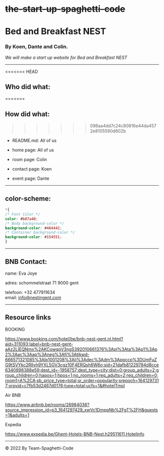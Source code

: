 # ~~the-start-up-spaghetti-code~~

# Bed and Breakfast NEST

### By Koen, Dante and Colin.

_We will make a start up website for  Bed and Breakfast NEST_

***
<<<<<<< HEAD

## Who did what:
=======
## How did what:
>>>>>>> 098aa4dd7c24c80816e44da4572e8105590d602b



* README.md: All of us

* home page: All of us 

* room page: Colin

* contact page: Koen

* event page: Dante

***

## color-scheme:
```css
*{
/* Font Color */
color: #b87a40;
/* Body background-color */
background-color: #464442;
/* Container background-color */
background-color: #154551;
}

```


***

## BNB Contact:

name: Eva Joye

adres: schommelstraat 71 9000 gent

telefoon: +32 477911634  
email: info@nestingent.com

***

## Resource links

 BOOKING

https://www.booking.com/hotel/be/bnb-nest-gent.nl.html?aid=311093;label=bnb-nest-gent-aAz2LIEQNmx%2AKCowqqV3ngS392010661376%3Apl%3Ata%3Ap1%3Ap2%3Aac%3Aap%3Aneg%3Afi%3Atikwd-666571321085%3Alp1001208%3Ali%3Adec%3Adm%3Appccp%3DUmFuZG9tSVYkc2RlIyh9YXL5GV3cgz10F4ERQsh6W6o;sid=21dafb81229784d8cce6340898388e59;dest_id=-1958757;dest_type=city;dist=0;group_adults=2;group_children=0;hapos=1;hpos=1;no_rooms=1;req_adults=2;req_children=0;room1=A%2CA;sb_price_type=total;sr_order=popularity;srepoch=1641297317;srpvid=c7fb53d2467d0176;type=total;ucfs=1&#hotelTmpl

Air BNB

https://www.airbnb.be/rooms/26984036?source_impression_id=p3_1641297429_xwVc1DmppNb%2FgT%2FH&guests=1&adults=1

Expedia

https://www.expedia.be/Ghent-Hotels-BNB-Nest.h29511611.Hotelinfo

***

&copy; 2022 By Team-Spaghetti-Code



